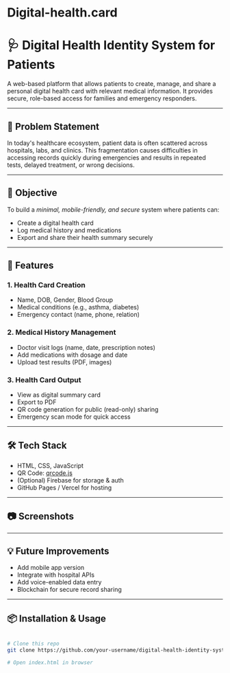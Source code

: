 # Digital-health.card
# 🩺 Digital Health Identity System for Patients

A web-based platform that allows patients to create, manage, and share a personal digital health card with relevant medical information. It provides secure, role-based access for families and emergency responders.

---

## 📌 Problem Statement

In today's healthcare ecosystem, patient data is often scattered across hospitals, labs, and clinics. This fragmentation causes difficulties in accessing records quickly during emergencies and results in repeated tests, delayed treatment, or wrong decisions.

---

## 🎯 Objective

To build a *minimal, mobile-friendly, and secure* system where patients can:
- Create a digital health card
- Log medical history and medications
- Export and share their health summary securely

---

## 🚀 Features

### 1. Health Card Creation
- Name, DOB, Gender, Blood Group
- Medical conditions (e.g., asthma, diabetes)
- Emergency contact (name, phone, relation)

### 2. Medical History Management
- Doctor visit logs (name, date, prescription notes)
- Add medications with dosage and date
- Upload test results (PDF, images)

### 3. Health Card Output
- View as digital summary card
- Export to PDF
- QR code generation for public (read-only) sharing
- Emergency scan mode for quick access

---

## 🛠 Tech Stack

- HTML, CSS, JavaScript
- QR Code: [qrcode.js](https://github.com/davidshimjs/qrcodejs)
- (Optional) Firebase for storage & auth
- GitHub Pages / Vercel for hosting

---

## 📷 Screenshots


---

## 💡 Future Improvements

- Add mobile app version
- Integrate with hospital APIs
- Add voice-enabled data entry
- Blockchain for secure record sharing

---

## 📦 Installation & Usage

```bash

# Clone this repo
git clone https://github.com/your-username/digital-health-identity-system.git

# Open index.html in browser
